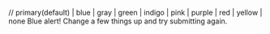 // primary(default) | blue | gray | green | indigo | pink | purple | red | yellow | none
<Alert color="blue" class="your-class">
  <span class="font-medium">Blue alert!</span>
  Change a few things up and try submitting again.
</Alert>